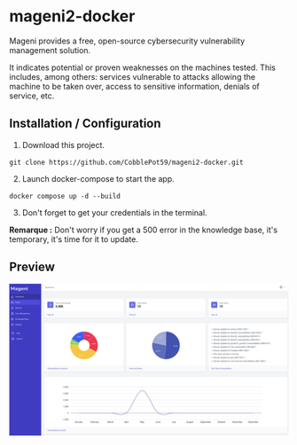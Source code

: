 # mageni2-docker
Mageni provides a free, open-source cybersecurity vulnerability management solution.

It indicates potential or proven weaknesses on the machines tested. This includes, among others: services vulnerable to attacks allowing the machine to be taken over, access to sensitive information, denials of service, etc.

## Installation / Configuration
1) Download this project.
```
git clone https://github.com/CobblePot59/mageni2-docker.git
```
2) Launch docker-compose to start the app.
```
docker compose up -d --build
```
3) Don't forget to get your credentials in the terminal.

__Remarque :__ Don't worry if you get a 500 error in the knowledge base, it's temporary, it's time for it to update.

## Preview
![alt text](https://raw.githubusercontent.com/CobblePot59/mageni2-docker/main/pictures/mageni2.png)
